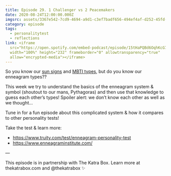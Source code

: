 ```yaml
---
title: Episode 29. 1 Challenger vs 2 Peacemakers
date: 2020-08-24T12:00:00.000Z
imgsrc: assets/3367e542-7cd9-4694-a9d1-c3ef7badf656-494ef4af-d252-45fd-905e-d2a5a3ef31f8.jpg
category: episode
tags:
  - personalitytest
  - reflections
link: <iframe
  src="https://open.spotify.com/embed-podcast/episode/15tHaPQBd6OqhKcG7DfE0R"
  width="100%" height="232" frameborder="0" allowtransparency="true"
  allow="encrypted-media"></iframe>
---
```

So you know our [sun signs](https://www.movingoolongpod.com/episode-10-stars-signs-read-our-minds/) and [MBTI types](https://www.movingoolongpod.com/episode-2-myers-briggs-decide-our-careers/), but do you know our enneagram types??

This week we try to understand the basics of the enneagram system & symbol (shoutout to our mans, Pythagoras) and then use that knowledge to guess each other’s types! Spoiler alert: we don’t know each other as well as we thought…

Tune in for a fun episode about this complicated system & how it compares to other personality tests!

Take the test & learn more:

* <https://www.truity.com/test/enneagram-personality-test>
* <https://www.enneagraminstitute.com/>



—⁣

This episode is in partnership with The Katra Box. Learn more at thekatrabox.com and @thekatrabox ✨